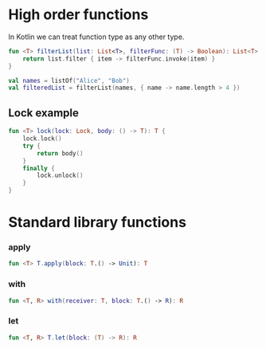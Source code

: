 # High order functions
In Kotlin we can treat function type as any other type.

```kotlin
fun <T> filterList(list: List<T>, filterFunc: (T) -> Boolean): List<T> {
    return list.filter { item -> filterFunc.invoke(item) }
}
```
```kotlin
val names = listOf("Alice", "Bob")
val filteredList = filterList(names, { name -> name.length > 4 })
```

## Lock example
```kotlin
fun <T> lock(lock: Lock, body: () -> T): T {
    lock.lock()
    try {
        return body()
    }
    finally {
        lock.unlock()
    }
}
```

# Standard library functions
### apply
```kotlin
fun <T> T.apply(block: T.() -> Unit): T
```

### with
```kotlin
fun <T, R> with(receiver: T, block: T.() -> R): R 
```

### let
```kotlin
fun <T, R> T.let(block: (T) -> R): R 
```